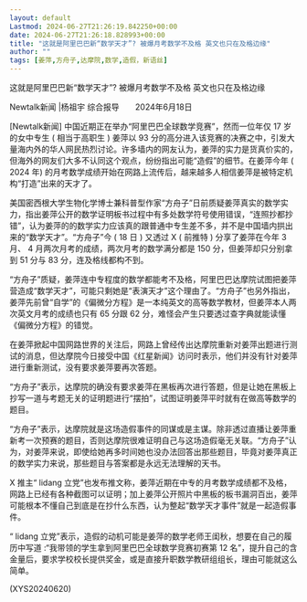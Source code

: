 ```yaml
---
layout: default
Lastmod: 2024-06-27T21:26:19.842250+00:00
date: 2024-06-27T21:26:18.828993+00:00
title: "这就是阿里巴巴新“数学天才”? 被爆月考数学不及格 英文也只在及格边缘"
author: ""
tags: [姜萍,方舟子,达摩院,数学,造假，新语丝]
---
```


这就是阿里巴巴新“数学天才”? 被爆月考数学不及格 英文也只在及格边缘

Newtalk新闻 |杨祖宇 综合报导　　2024年6月18日

[Newtalk新闻] 中国近期正在举办“阿里巴巴全球数学竞赛”，然而一位年仅 17 岁的女中专生 ( 相当于高职生 ) 姜萍以 93 分的高分进入该竞赛的决赛之中，引发大量海内外的华人网民热烈讨论。许多墙内的网友认为，姜萍的实力是货真价实的，但海外的网友们大多不认同这个观点，纷纷指出可能“造假”的细节。在姜萍今年 ( 2024 年) 的月考数学成绩开始在网路上流传后，越来越多人相信姜萍是被特定机构“打造”出来的天才了。

美国密西根大学生物化学博士兼科普型作家“方舟子”日前质疑姜萍真实的数学实力，指出姜萍公开的数学证明板书过程中有多处数学符号使用错误，“连照抄都抄错”，认为姜萍的的数学实力应该真的跟普通中专生差不多，并不是中国墙内拱出来的“数学天才”。“方舟子”今 ( 18 日 ) 又透过 X ( 前推特 ) 分享了姜萍在今年 3 月、 4 月两次月考的成绩，两次月考的数学满分都是 150 分，但姜萍却只分别拿到 51 分与 83 分，连及格线都构不到。

“方舟子”质疑，姜萍连中专程度的数学都能考不及格，阿里巴巴达摩院试图把姜萍营造成“数学天才”，可能只剩她是“表演天才”这个理由了。“方舟子”也另外指出，姜萍先前曾“自学”的《偏微分方程》是一本纯英文的高等数学教材，但姜萍本人两次英文月考的成绩也只有 65 分跟 62 分，难怪会产生只要透过查字典就能读懂《偏微分方程》的错觉。

在姜萍掀起中国网路世界的关注后，网路上曾经传出达摩院重新对姜萍出题进行测试的消息，但达摩院今日接受中国《红星新闻》访问时表示，他们并没有针对姜萍进行重新测试，没有要求姜萍要再次答题。

“方舟子”表示，达摩院的确没有要求姜萍在黑板再次进行答题，但是让她在黑板上抄写一道与考题无关的证明题进行“摆拍”，试图证明姜萍平时就有在做高等数学的题目。

“方舟子”表示，达摩院就是这场造假事件的同谋或是主谋。除非透过直播让姜萍重新考一次预赛的题目，否则达摩院很难证明自己与这场造假毫无关联。“方舟子”认为，对姜萍来说，即使给她再多时间她也没办法回答出那些题目，毕竟对姜萍真正的数学实力来说，那些题目与答案都是永远无法理解的天书。

X 推主“ lidang 立党”也发布推文称，姜萍近期在中专的月考数学成绩都不及格，网路上已经有各种截图可以证明；加上姜萍公开照片中黑板的板书漏洞百出，姜萍可能根本不懂自己到底是在抄什么东西，认为整起“数学天才事件”就是一起造假事件。

“ lidang 立党”表示，造假的动机可能是姜萍的数学老师王闺秋，想要在自己的履历中写道 :“我带领的学生拿到阿里巴巴全球数学竞赛初赛第 12 名”，提升自己的含金量后，要求学校校长提供奖金，或是直接升职数学教研组组长，理由可能就这么简单。

(XYS20240620)

